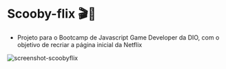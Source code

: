 # Scooby-flix 🎬🐶
- Projeto para o Bootcamp de Javascript Game Developer da DIO, com o objetivo de recriar a página inicial da Netflix

![screenshot-scoobyflix](https://user-images.githubusercontent.com/93846188/144753067-98871d9e-4d51-4cf0-8fbe-50116b62d49d.png)
